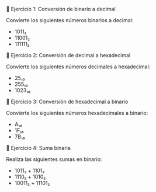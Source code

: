 📝 Ejercicio 1: Conversión de binario a decimal

Convierte los siguientes números binarios a decimal:

- 1011₂
- 11001₂
- 111111₂

📝 Ejercicio 2: Conversión de decimal a hexadecimal

Convierte los siguientes números decimales a hexadecimal:

- 25₁₀
- 255₁₀
- 1023₁₀

📝 Ejercicio 3: Conversión de hexadecimal a binario

Convierte los siguientes números hexadecimales a binario:

- A₁₆
- 1F₁₆
- 7B₁₆

📝 Ejercicio 4: Suma binaria

Realiza las siguientes sumas en binario:

- 1011₂ + 1101₂
- 1110₂ + 1010₂
- 10011₂ + 11101₂